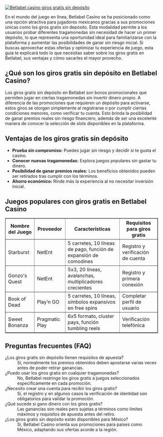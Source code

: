 [![Betlabel casino giros gratis sin depósito](https://123-caf.pages.dev/gitsignup.png)](https://vrmoo.ru/Bt82HjjY)

<div>     <p>En el mundo del juego en línea, Betlabel Casino se ha posicionado como una opción atractiva para jugadores mexicanos gracias a sus promociones únicas como los giros gratis sin depósito. Esta modalidad permite a los usuarios probar diferentes tragamonedas sin necesidad de hacer un primer depósito, lo que representa una oportunidad ideal para familiarizarse con la plataforma y aumentar las posibilidades de ganar sin riesgo inicial. Si buscas aprovechar estas ofertas y optimizar tu experiencia de juego, esta guía te explicará todo lo que necesitas saber sobre los giros gratis en Betlabel, sus ventajas y cómo sacarles el mayor provecho.</p>      <h2>¿Qué son los giros gratis sin depósito en Betlabel Casino?</h2>   <p>Los giros gratis sin depósito en Betlabel son bonos promocionales que permiten jugar en ciertas tragamonedas sin invertir dinero propio. A diferencia de las promociones que requieren un depósito para activarse, estos giros se otorgan simplemente al registrarse o por cumplir ciertas condiciones menores, como verificar tu cuenta. Esto brinda la posibilidad de ganar premios reales sin riesgo financiero, además de ser una excelente manera de conocer la selección de slots disponibles en la plataforma.</p>    <h2>Ventajas de los giros gratis sin depósito</h2>   <ul>     <li><strong>Prueba sin compromiso:</strong> Puedes jugar sin riesgo y decidir si te gusta el casino.</li>     <li><strong>Conocer nuevas tragamonedas:</strong> Explora juegos populares sin gastar tu dinero.</li>     <li><strong>Posibilidad de ganar premios reales:</strong> Los beneficios obtenidos pueden ser retirados tras cumplir con los términos.</li>     <li><strong>Ahorro económico:</strong> Rinde más la experiencia al no necesitar inversión inicial.</li>   </ul>    <h2>Juegos populares con giros gratis en Betlabel Casino</h2>   <table border="1" cellpadding="5" cellspacing="0">     <thead>       <tr>         <th>Nombre del Juego</th>         <th>Proveedor</th>         <th>Características</th>         <th>Requisitos para giros gratis</th>       </tr>     </thead>     <tbody>       <tr>         <td>Starburst</td>         <td>NetEnt</td>         <td>5 carretes, 10 líneas de pago, función de expansión de comodines</td>         <td>Registro y verificación de cuenta</td>       </tr>       <tr>         <td>Gonzo's Quest</td>         <td>NetEnt</td>         <td>5x3, 20 líneas, avalanchas, multiplicadores crecientes</td>         <td>Registro y primera conexión</td>       </tr>       <tr>         <td>Book of Dead</td>         <td>Play’n GO</td>         <td>5 carretes, 10 líneas, símbolos expansivos en free spins</td>         <td>Completar perfil de usuario</td>       </tr>       <tr>         <td>Sweet Bonanza</td>         <td>Pragmatic Play</td>         <td>6x5 formato, cluster pays, función tumbling reels</td>         <td>Verificación telefónica</td>       </tr>     </tbody>   </table>    <h2>Preguntas frecuentes (FAQ)</h2>   <dl>     <dt>¿Los giros gratis sin depósito tienen requisitos de apuesta?</dt>     <dd>Sí, normalmente los premios obtenidos deben apostarse varias veces antes de poder retirar ganancias.</dd>      <dt>¿Puedo usar los giros gratis en cualquier tragamonedas?</dt>     <dd>No, Betlabel restringe los giros gratis a juegos seleccionados específicamente en cada promoción.</dd>      <dt>¿Necesito crear una cuenta para recibir los giros gratis?</dt>     <dd>Sí, el registro y en algunos casos la verificación de identidad son obligatorios para validar la promoción.</dd>      <dt>¿Qué sucede si gano dinero con los giros gratis?</dt>     <dd>Las ganancias son reales pero sujetas a términos como límites máximos y requisitos de apuesta antes del retiro.</dd>      <dt>¿Los giros gratis sin depósito están disponibles para México?</dt>     <dd>Sí, Betlabel Casino orienta sus promociones para países como México, adaptando sus ofertas acorde a la región.</dd>   </dl> </div>